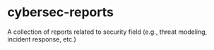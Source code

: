 # cybersec-reports
A collection of reports related to security field (e.g., threat modeling, incident response, etc.)
